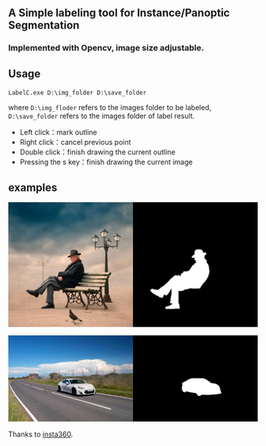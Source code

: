 ## A Simple labeling tool for Instance/Panoptic Segmentation

### Implemented with Opencv, image size adjustable.


## Usage

```cd Release
LabelC.exe D:\img_folder D:\save_folder
```
where `D:\img_floder` refers to the images folder to be labeled, `D:\save_folder` refers to the images folder of label result.

* Left click：mark outline
* Right click：cancel previous point
* Double click：finish drawing the current outline
* Pressing the s key：finish drawing the current image


## examples

![Alt text](https://github.com/dcrmg/label_contour/blob/master/img/001.jpg)

![Alt text](https://github.com/dcrmg/label_contour/blob/master/img/003.jpg)


Thanks to [insta360](https://www.insta360.com/).

